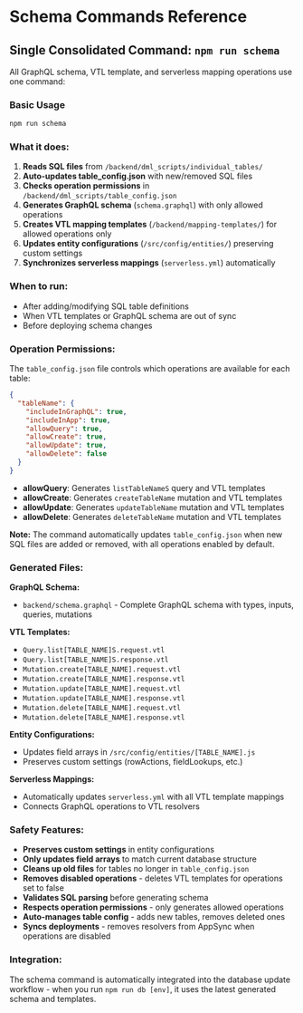 # Schema Commands Reference

## Single Consolidated Command: `npm run schema`

All GraphQL schema, VTL template, and serverless mapping operations use one command:

### Basic Usage
```bash
npm run schema
```

### What it does:

1. **Reads SQL files** from `/backend/dml_scripts/individual_tables/`
2. **Auto-updates table_config.json** with new/removed SQL files
3. **Checks operation permissions** in `/backend/dml_scripts/table_config.json`
4. **Generates GraphQL schema** (`schema.graphql`) with only allowed operations
5. **Creates VTL mapping templates** (`/backend/mapping-templates/`) for allowed operations only
6. **Updates entity configurations** (`/src/config/entities/`) preserving custom settings
7. **Synchronizes serverless mappings** (`serverless.yml`) automatically

### When to run:

- After adding/modifying SQL table definitions
- When VTL templates or GraphQL schema are out of sync
- Before deploying schema changes

### Operation Permissions:

The `table_config.json` file controls which operations are available for each table:

```json
{
  "tableName": {
    "includeInGraphQL": true,
    "includeInApp": true,
    "allowQuery": true,
    "allowCreate": true,
    "allowUpdate": true,
    "allowDelete": false
  }
}
```

- **allowQuery**: Generates `listTableNameS` query and VTL templates
- **allowCreate**: Generates `createTableName` mutation and VTL templates
- **allowUpdate**: Generates `updateTableName` mutation and VTL templates
- **allowDelete**: Generates `deleteTableName` mutation and VTL templates

**Note:** The command automatically updates `table_config.json` when new SQL files are added or removed, with all operations enabled by default.

### Generated Files:

**GraphQL Schema:**
- `backend/schema.graphql` - Complete GraphQL schema with types, inputs, queries, mutations

**VTL Templates:**
- `Query.list[TABLE_NAME]S.request.vtl`
- `Query.list[TABLE_NAME]S.response.vtl`
- `Mutation.create[TABLE_NAME].request.vtl`
- `Mutation.create[TABLE_NAME].response.vtl`
- `Mutation.update[TABLE_NAME].request.vtl`
- `Mutation.update[TABLE_NAME].response.vtl`
- `Mutation.delete[TABLE_NAME].request.vtl`
- `Mutation.delete[TABLE_NAME].response.vtl`

**Entity Configurations:**
- Updates field arrays in `/src/config/entities/[TABLE_NAME].js`
- Preserves custom settings (rowActions, fieldLookups, etc.)

**Serverless Mappings:**
- Automatically updates `serverless.yml` with all VTL template mappings
- Connects GraphQL operations to VTL resolvers

### Safety Features:

- **Preserves custom settings** in entity configurations
- **Only updates field arrays** to match current database structure
- **Cleans up old files** for tables no longer in `table_config.json`
- **Removes disabled operations** - deletes VTL templates for operations set to false
- **Validates SQL parsing** before generating schema
- **Respects operation permissions** - only generates allowed operations
- **Auto-manages table config** - adds new tables, removes deleted ones
- **Syncs deployments** - removes resolvers from AppSync when operations are disabled

### Integration:

The schema command is automatically integrated into the database update workflow - when you run `npm run db [env]`, it uses the latest generated schema and templates.